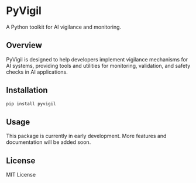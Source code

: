 # PyVigil

A Python toolkit for AI vigilance and monitoring.

## Overview

PyVigil is designed to help developers implement vigilance mechanisms for AI systems, providing tools and utilities for monitoring, validation, and safety checks in AI applications.

## Installation

```bash
pip install pyvigil
```

## Usage

This package is currently in early development. More features and documentation will be added soon.

## License

MIT License